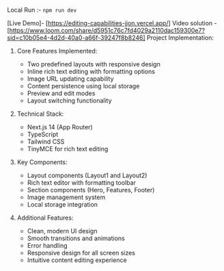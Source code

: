 Local Run :-
`npm run dev`

[Live Demo]- [https://editing-capabilities-jjon.vercel.app/]
Video solution - [https://www.loom.com/share/d5951c76c7fd4029a2110dac159300e7?sid=c10b05e4-4d2d-40a0-a66f-39247f8b8246]
Project Implementation:
1. Core Features Implemented:
   - Two predefined layouts with responsive design
   - Inline rich text editing with formatting options
   - Image URL updating capability
   - Content persistence using local storage
   - Preview and edit modes
   - Layout switching functionality

2. Technical Stack:
   - Next.js 14 (App Router)
   - TypeScript
   - Tailwind CSS
   - TinyMCE for rich text editing

3. Key Components:
   - Layout components (Layout1 and Layout2)
   - Rich text editor with formatting toolbar
   - Section components (Hero, Features, Footer)
   - Image management system
   - Local storage integration

4. Additional Features:
   - Clean, modern UI design
   - Smooth transitions and animations
   - Error handling
   - Responsive design for all screen sizes
   - Intuitive content editing experience
